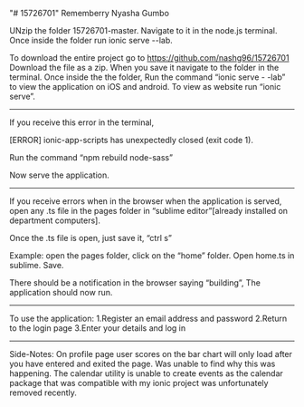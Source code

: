 "# 15726701" 
Rememberry
Nyasha Gumbo

UNzip the folder 15726701-master. Navigate to it in the node.js terminal. Once inside the folder run ionic serve --lab. 

To download the entire project go to https://github.com/nashg96/15726701
Download the file as a zip. When you save it navigate to the folder in the terminal. Once inside the the folder, Run the command “ionic serve - -lab” to view the application on iOS and android. To view as website run “ionic serve”. 



______________________________________________________________
If you receive this error in the terminal,

[ERROR] ionic-app-scripts has unexpectedly closed (exit code 1).

Run the command “npm rebuild node-sass”

Now serve the application.

_______________________________________________________________

If you receive errors when in the browser when the application is served, open any .ts file in the pages folder in “sublime editor”[already installed on department computers].

Once the .ts file is open, just save it, “ctrl s” 

Example: 
open the pages folder, 
click on the “home” folder. 
Open home.ts in sublime. 
Save.

There should be a notification in the browser saying “building”,
The application should now run.

_______________________________________________________________

To use the application:
1.Register an email address and password
2.Return to the login page
3.Enter your details and log in

______________________________________________________________





Side-Notes:
On profile page user scores on the bar chart will only load after you have entered and exited the page. Was unable to find why this was happening.
The calendar utility is unable to create events as the calendar package that was compatible with my ionic project was unfortunately removed recently.

